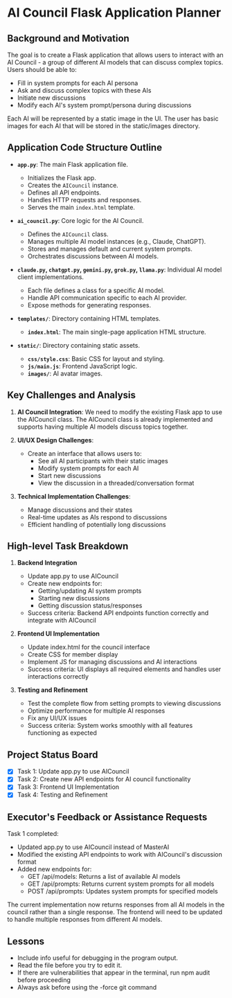 # AI Council Flask Application Planner

## Background and Motivation
The goal is to create a Flask application that allows users to interact with an AI Council - a group of different AI models that can discuss complex topics. Users should be able to:
- Fill in system prompts for each AI persona
- Ask and discuss complex topics with these AIs
- Initiate new discussions
- Modify each AI's system prompt/persona during discussions

Each AI will be represented by a static image in the UI. The user has basic images for each AI that will be stored in the static/images directory.

## Application Code Structure Outline

- **`app.py`**: The main Flask application file.
    - Initializes the Flask app.
    - Creates the `AICouncil` instance.
    - Defines all API endpoints.
    - Handles HTTP requests and responses.
    - Serves the main `index.html` template.

- **`ai_council.py`**: Core logic for the AI Council.
    - Defines the `AICouncil` class.
    - Manages multiple AI model instances (e.g., Claude, ChatGPT).
    - Stores and manages default and current system prompts.
    - Orchestrates discussions between AI models.

- **`claude.py`, `chatgpt.py`, `gemini.py`, `grok.py`, `llama.py`**: Individual AI model client implementations.
    - Each file defines a class for a specific AI model.
    - Handle API communication specific to each AI provider.
    - Expose methods for generating responses.

- **`templates/`**: Directory containing HTML templates.
    - **`index.html`**: The main single-page application HTML structure.

- **`static/`**: Directory containing static assets.
    - **`css/style.css`**: Basic CSS for layout and styling.
    - **`js/main.js`**: Frontend JavaScript logic.
    - **`images/`**: AI avatar images.

## Key Challenges and Analysis
1. **AI Council Integration**: We need to modify the existing Flask app to use the AICouncil class. The AICouncil class is already implemented and supports having multiple AI models discuss topics together.

2. **UI/UX Design Challenges**:
   - Create an interface that allows users to:
     - See all AI participants with their static images
     - Modify system prompts for each AI
     - Start new discussions
     - View the discussion in a threaded/conversation format

3. **Technical Implementation Challenges**:
   - Manage discussions and their states
   - Real-time updates as AIs respond to discussions
   - Efficient handling of potentially long discussions

## High-level Task Breakdown
1. **Backend Integration**
   - Update app.py to use AICouncil
   - Create new endpoints for:
     - Getting/updating AI system prompts
     - Starting new discussions
     - Getting discussion status/responses
   - Success criteria: Backend API endpoints function correctly and integrate with AICouncil

2. **Frontend UI Implementation**
   - Update index.html for the council interface
   - Create CSS for member display
   - Implement JS for managing discussions and AI interactions
   - Success criteria: UI displays all required elements and handles user interactions correctly

3. **Testing and Refinement**
   - Test the complete flow from setting prompts to viewing discussions
   - Optimize performance for multiple AI responses
   - Fix any UI/UX issues
   - Success criteria: System works smoothly with all features functioning as expected

## Project Status Board
- [x] Task 1: Update app.py to use AICouncil
- [x] Task 2: Create new API endpoints for AI council functionality
- [x] Task 3: Frontend UI Implementation
- [x] Task 4: Testing and Refinement

## Executor's Feedback or Assistance Requests
Task 1 completed:
- Updated app.py to use AICouncil instead of MasterAI
- Modified the existing API endpoints to work with AICouncil's discussion format
- Added new endpoints for:
  - GET /api/models: Returns a list of available AI models
  - GET /api/prompts: Returns current system prompts for all models
  - POST /api/prompts: Updates system prompts for specified models

The current implementation now returns responses from all AI models in the council rather than a single response. The frontend will need to be updated to handle multiple responses from different AI models.

## Lessons
- Include info useful for debugging in the program output.
- Read the file before you try to edit it.
- If there are vulnerabilities that appear in the terminal, run npm audit before proceeding
- Always ask before using the -force git command
